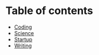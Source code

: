 # Table of contents

* [Coding](Coding.md)
* [Science](Science.md)
* [Startup](startups.md)
* [Writing](writing.md)
